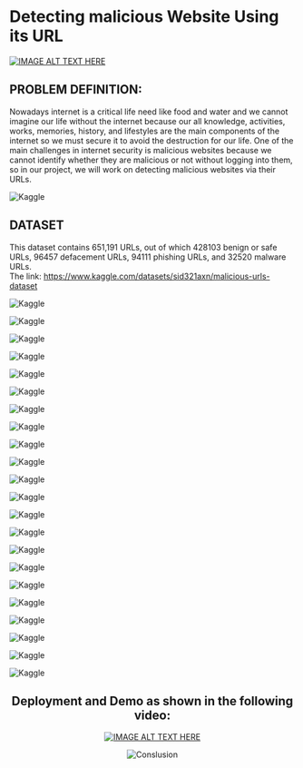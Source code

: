 # Detecting malicious Website Using its URL
[![IMAGE ALT TEXT HERE](./Images_cs/Presentation-01.jpg)](https://youtu.be/GDgUDvhhMco)

## PROBLEM DEFINITION:

Nowadays internet is a critical life need like food and water and we cannot imagine our life without the internet because our all knowledge, activities, works, memories, history, and lifestyles are the main components of the internet so we must secure it to avoid the destruction for our life. One of the main challenges in internet security is malicious websites because we cannot identify whether they are malicious or not without logging into them, so in our project, we will work on detecting malicious websites via their URLs.

![Kaggle](./Images_cs/Presentation-04.jpg)

## DATASET

This dataset contains 651,191 URLs, out of which 428103 benign or safe URLs, 96457 defacement URLs, 94111 phishing URLs, and 32520 malware URLs.<br/>
The link: https://www.kaggle.com/datasets/sid321axn/malicious-urls-dataset

![Kaggle](./Images_cs/Presentation-05.jpg)

![Kaggle](./Images_cs/Presentation-06.jpg)

![Kaggle](./Images_cs/Presentation-07.jpg)

![Kaggle](./Images_cs/Presentation-08.jpg)

![Kaggle](./Images_cs/Presentation-09.jpg)

![Kaggle](./Images_cs/Presentation-10.jpg)

![Kaggle](./Images_cs/Presentation-11.jpg)

![Kaggle](./Images_cs/Presentation-12.jpg)

![Kaggle](./Images_cs/Presentation-13.jpg)

![Kaggle](./Images_cs/Presentation-14.jpg)

![Kaggle](./Images_cs/Presentation-15.jpg)


![Kaggle](./Images_cs/Presentation-16.jpg)

![Kaggle](./Images_cs/Presentation-17.jpg)

![Kaggle](./Images_cs/Presentation-18.jpg)

![Kaggle](./Images_cs/Presentation-19.jpg)

![Kaggle](./Images_cs/Presentation-20.jpg)


![Kaggle](./Images_cs/Presentation-21.jpg)

![Kaggle](./Images_cs/Presentation-22.jpg)

![Kaggle](./Images_cs/Presentation-23.jpg)

![Kaggle](./Images_cs/Presentation-24.jpg)

![Kaggle](./Images_cs/Presentation-25.jpg)

![Kaggle](./Images_cs/Presentation-26.jpg)



<center> 

## Deployment and Demo as shown in the following video:

[![IMAGE ALT TEXT HERE](./Images_cs/Deployment.gif)](https://youtu.be/GVRPi78qCbI)

![Conslusion](./Images_cs/Presentation-27.jpg)
